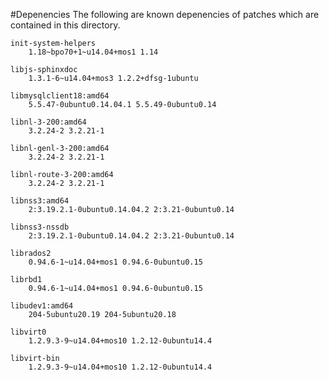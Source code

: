 
#Depenencies
The following are known depenencies of patches which are contained in this directory.

	init-system-helpers 
		1.18~bpo70+1~u14.04+mos1 1.14

	libjs-sphinxdoc
		1.3.1-6~u14.04+mos3 1.2.2+dfsg-1ubuntu

	libmysqlclient18:amd64
		5.5.47-0ubuntu0.14.04.1 5.5.49-0ubuntu0.14

	libnl-3-200:amd64
		3.2.24-2 3.2.21-1

	libnl-genl-3-200:amd64
		3.2.24-2 3.2.21-1

	libnl-route-3-200:amd64
		3.2.24-2 3.2.21-1

	libnss3:amd64
		2:3.19.2.1-0ubuntu0.14.04.2 2:3.21-0ubuntu0.14

	libnss3-nssdb
		2:3.19.2.1-0ubuntu0.14.04.2 2:3.21-0ubuntu0.14

	librados2 
		0.94.6-1~u14.04+mos1 0.94.6-0ubuntu0.15

	librbd1
		0.94.6-1~u14.04+mos1 0.94.6-0ubuntu0.15

	libudev1:amd64
		204-5ubuntu20.19 204-5ubuntu20.18

	libvirt0
		1.2.9.3-9~u14.04+mos10 1.2.12-0ubuntu14.4

	libvirt-bin
		1.2.9.3-9~u14.04+mos10 1.2.12-0ubuntu14.4

